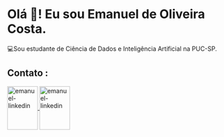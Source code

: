 # Olá 👋! Eu sou Emanuel de Oliveira Costa.

 💻Sou estudante de Ciência de Dados e Inteligência Artificial na PUC-SP.
 ## Contato :
 <a href="https://www.linkedin.com/in/emanuel-de-oliveira-costa-45b637185/" target="_blank">
<img align="center" alt="emanuel-linkedin" height="100" width="70" src="https://cdn.jsdelivr.net/gh/devicons/devicon/icons/linkedin/linkedin-original-wordmark.svg"
style="max-width:100%;">
</a>
  <a href="https://wa.me/qr/EFD7NBCXG5USN1" target="_blank">
<img align="center" alt="emanuel-linkedin" height="100" width="70" src="https://cdn.freelogovectors.net/wp-content/uploads/2014/02/WhatsApp_Logo_6.png"
style="max-width:100%;">
</a>
 
